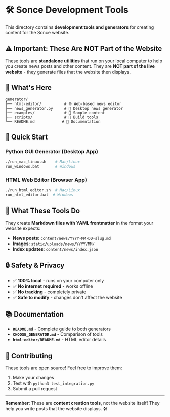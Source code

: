 # 🛠️ Sonce Development Tools

This directory contains **development tools and generators** for creating content for the Sonce website.

## ⚠️ Important: These Are NOT Part of the Website

These tools are **standalone utilities** that run on your local computer to help you create news posts and other content. They are **NOT part of the live website** - they generate files that the website then displays.

## 📁 What's Here

```
generator/
├── html-editor/          # 🌐 Web-based news editor
├── news_generator.py     # 🐍 Desktop news generator  
├── examples/             # 📝 Sample content
├── scripts/              # 🔧 Build tools
└── README.md            # 📖 Documentation
```

## 🚀 Quick Start

### Python GUI Generator (Desktop App)
```bash
./run_mac_linux.sh    # Mac/Linux
run_windows.bat       # Windows
```

### HTML Web Editor (Browser App)
```bash
./run_html_editor.sh  # Mac/Linux
run_html_editor.bat  # Windows
```

## 🎯 What These Tools Do

They create **Markdown files with YAML frontmatter** in the format your website expects:

- **News posts**: `content/news/YYYY-MM-DD-slug.md`
- **Images**: `static/uploads/news/YYYY/MM/`
- **Index updates**: `content/news/index.json`

## 🔒 Safety & Privacy

- ✅ **100% local** - runs on your computer only
- ✅ **No internet required** - works offline
- ✅ **No tracking** - completely private
- ✅ **Safe to modify** - changes don't affect the website

## 📚 Documentation

- **`README.md`** - Complete guide to both generators
- **`CHOOSE_GENERATOR.md`** - Comparison of tools
- **`html-editor/README.md`** - HTML editor details

## 🤝 Contributing

These tools are open source! Feel free to improve them:

1. Make your changes
2. Test with `python3 test_integration.py`
3. Submit a pull request

---

**Remember**: These are **content creation tools**, not the website itself! They help you write posts that the website displays. 🛠️